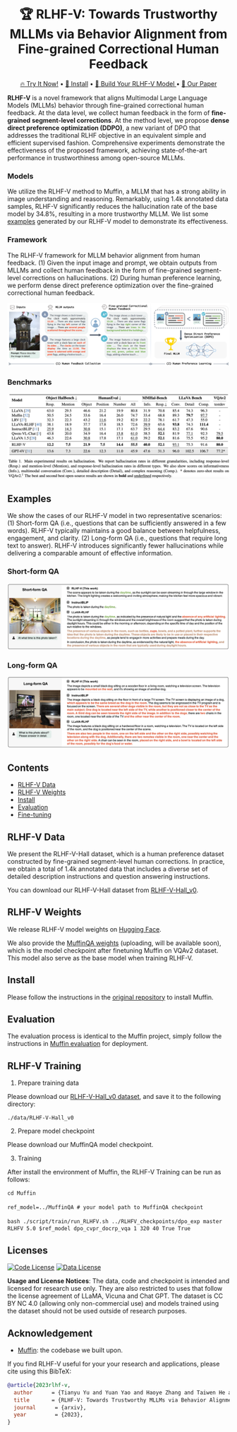 <div align="center">

# 🏆 RLHF-V: Towards Trustworthy MLLMs via Behavior Alignment from Fine-grained Correctional Human Feedback

<p align="center">
  <a href="http://120.92.209.146:8081/">🔥 Try It Now!</a> •
  <a href="#Install">🔧 Install</a> •
  <a href="#rlhf-v-training"> 🙌 Build Your RLHF-V Model </a> •
  <a href="#"> 📄 Our Paper </a>
</p>

</div>

**RLHF-V** is a novel framework that aligns Multimodal Large Language Models (MLLMs) behavior through fine-grained correctional human feedback. At the data level, we collect human feedback in the form of **fine-grained segment-level corrections**. At the method level, we propose **dense direct preference optimization (DDPO)**, a new variant of DPO that addresses the traditional RLHF objective in an equivalent simple and efficient supervised fashion. Comprehensive experiments demonstrate the effectiveness of the proposed framework, achieving state-of-the-art performance in trustworthiness among open-source MLLMs.

### Models

We utilize the RLHF-V method to Muffin, a MLLM that has a strong ability in image understanding and reasoning. Remarkably, using 1.4k annotated data samples, RLHF-V significantly reduces the hallucination rate of the base model by 34.8%, resulting in a more trustworthy MLLM. We list some [examples](#examples) generated by our RLHF-V model to demonstrate its effectiveness.

### Framework

The RLHF-V framework for MLLM behavior alignment from human feedback. (1) Given the input image and prompt, we obtain outputs from MLLMs and collect human feedback in the form of fine-grained segment-level corrections on hallucinations. (2) During human preference learning, we perform dense direct preference optimization over the fine-grained correctional human feedback.

![RLHF-V-Framework](./assets/images/rlhf-v-framework.png)

### Benchmarks

![Benchmark-Performance](./assets/images/BenchmarkPerformance.png)


## Examples

We show the cases of our RLHF-V model in two representative scenarios: (1) Short-form QA (i.e., questions that can be sufficiently answered in a few words). RLHF-V typically maintains a good balance between helpfulness, engagement, and clarity. (2) Long-form QA (i.e., questions that require long text to answer). RLHF-V introduces significantly fewer hallucinations while delivering a comparable amount of effective information. 

### Short-form QA

![case](./assets/images/short-form.png)


### Long-form QA

![case](./assets/images/long-form.png)


## Contents
- [RLHF-V Data](#rlhf-v-data)
- [RLHF-V Weights](#rlhf-v-weights)
- [Install](#install)
- [Evaluation](#evaluation)
- [Fine-tuning](#rlhf-v-training)

## RLHF-V Data

We present the RLHF-V-Hall dataset, which is a human preference dataset constructed by fine-grained segment-level human corrections. In practice, we obtain a total of 1.4k annotated data that includes a diverse set of detailed description instructions and question answering instructions.

You can download our RLHF-V-Hall dataset from [RLHF-V-Hall_v0]((https://huggingface.co/datasets/HaoyeZhang/RLHF-V-Hall_v0/tree/main)).

## RLHF-V Weights

We release RLHF-V model weights on [Hugging Face](https://huggingface.co/openbmb/RLHF-V_v0). 

We also provide the [MuffinQA weights](https://huggingface.co/Yirany/MuffinQA/tree/main) (uploading, will be available soon), which is the model checkpoint after finetuning Muffin on VQAv2 dataset. This model also serve as the base model when training RLHF-V.

## Install

Please follow the instructions in the [original repository]((https://github.com/thunlp/muffin#install)) to install Muffin.

## Evaluation

The evaluation process is identical to the Muffin project, simply follow the instructions in [Muffin evaluation]((https://github.com/thunlp/Muffin#evaluation)) for deployment.

## RLHF-V Training

1. Prepare training data

Please download our [RLHF-V-Hall_v0 dataset]((https://huggingface.co/datasets/HaoyeZhang/RLHF-V-Hall_v0/tree/main)), and save it to the following directory:

```
./data/RLHF-V-Hall_v0
```

2. Prepare model checkpoint

Please download our MuffinQA model checkpoint.

3. Training

After install the environment of Muffin, the RLHF-V Training can be run as follows: 
```
cd Muffin

ref_model=../MuffinQA # your model path to MuffinQA checkpoint

bash ./script/train/run_RLHFV.sh ../RLHFV_checkpoints/dpo_exp master RLHFV 5.0 $ref_model dpo_cvpr_docrp_vqa 1 320 40 True True
```

## Licenses


[![Code License](https://img.shields.io/badge/Code%20License-Apache_2.0-green.svg)](https://github.com/tatsu-lab/stanford_alpaca/blob/main/LICENSE)
[![Data License](https://img.shields.io/badge/Data%20License-CC%20By%20NC%204.0-red.svg)](https://github.com/tatsu-lab/stanford_alpaca/blob/main/DATA_LICENSE)

**Usage and License Notices**: The data, code and checkpoint is intended and licensed for research use only. They are also restricted to uses that follow the license agreement of LLaMA, Vicuna and Chat GPT. The dataset is CC BY NC 4.0 (allowing only non-commercial use) and models trained using the dataset should not be used outside of research purposes.


## Acknowledgement

- [Muffin](https://github.com/thunlp/muffin): the codebase we built upon.

If you find RLHF-V useful for your your research and applications, please cite using this BibTeX:
```bibtex
@article{2023rlhf-v,
  author      = {Tianyu Yu and Yuan Yao and Haoye Zhang and Taiwen He and Yifeng Han and Ganqu Cui and Jinyi Hu and Zhiyuan Liu and Hai-Tao Zheng and Maosong Sun},
  title       = {RLHF-V: Towards Trustworthy MLLMs via Behavior Alignment from Fine-grained Correctional Human Feedback},
  journal      = {arxiv},
  year         = {2023},
}
```
